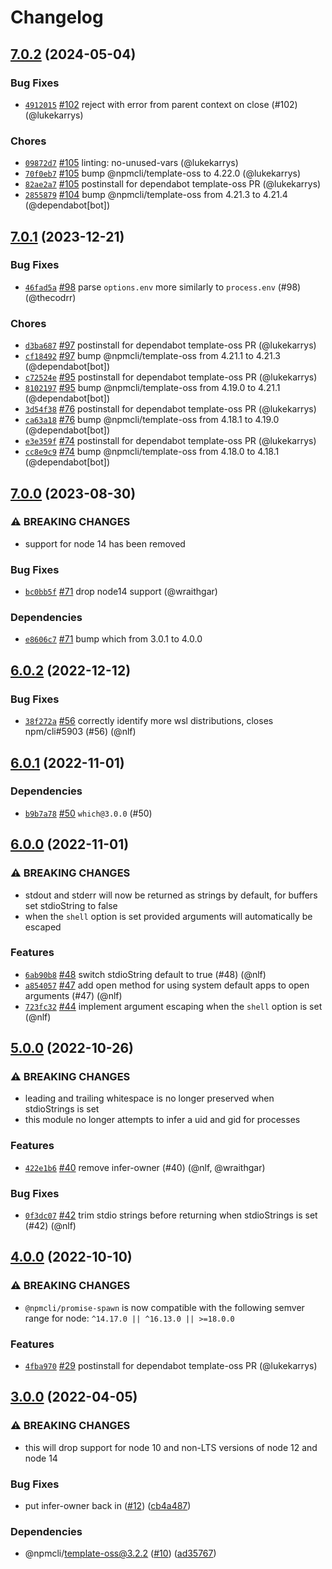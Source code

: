 # Changelog

## [7.0.2](https://github.com/npm/promise-spawn/compare/v7.0.1...v7.0.2) (2024-05-04)

### Bug Fixes

* [`4912015`](https://github.com/npm/promise-spawn/commit/491201572c19d4f85c2461df9e05638f6d5397a2) [#102](https://github.com/npm/promise-spawn/pull/102) reject with error from parent context on close (#102) (@lukekarrys)

### Chores

* [`09872d7`](https://github.com/npm/promise-spawn/commit/09872d77491cf40c0b7702bf2acb426c8a55eeb7) [#105](https://github.com/npm/promise-spawn/pull/105) linting: no-unused-vars (@lukekarrys)
* [`70f0eb7`](https://github.com/npm/promise-spawn/commit/70f0eb7329adf97fdacb4a01ee656dbde1653634) [#105](https://github.com/npm/promise-spawn/pull/105) bump @npmcli/template-oss to 4.22.0 (@lukekarrys)
* [`82ae2a7`](https://github.com/npm/promise-spawn/commit/82ae2a704bc01758492cd791255d415c36e4cf0b) [#105](https://github.com/npm/promise-spawn/pull/105) postinstall for dependabot template-oss PR (@lukekarrys)
* [`2855879`](https://github.com/npm/promise-spawn/commit/2855879bc22b3a1b6b25762bc4816799839e0a92) [#104](https://github.com/npm/promise-spawn/pull/104) bump @npmcli/template-oss from 4.21.3 to 4.21.4 (@dependabot[bot])

## [7.0.1](https://github.com/npm/promise-spawn/compare/v7.0.0...v7.0.1) (2023-12-21)

### Bug Fixes

* [`46fad5a`](https://github.com/npm/promise-spawn/commit/46fad5a1dec6fe7ad182373d9c0a651d18ff3231) [#98](https://github.com/npm/promise-spawn/pull/98) parse `options.env` more similarly to `process.env` (#98) (@thecodrr)

### Chores

* [`d3ba687`](https://github.com/npm/promise-spawn/commit/d3ba6875797c87ca4c044dbff9a8c5de849cbcca) [#97](https://github.com/npm/promise-spawn/pull/97) postinstall for dependabot template-oss PR (@lukekarrys)
* [`cf18492`](https://github.com/npm/promise-spawn/commit/cf1849244ba7e8f0b3e51752a86ddb097ddc8c74) [#97](https://github.com/npm/promise-spawn/pull/97) bump @npmcli/template-oss from 4.21.1 to 4.21.3 (@dependabot[bot])
* [`c72524e`](https://github.com/npm/promise-spawn/commit/c72524e4c4f58965ee7b64ea5cc981a7fb649889) [#95](https://github.com/npm/promise-spawn/pull/95) postinstall for dependabot template-oss PR (@lukekarrys)
* [`8102197`](https://github.com/npm/promise-spawn/commit/810219764b55cd98f9e9f66f767e0a10afbd6b73) [#95](https://github.com/npm/promise-spawn/pull/95) bump @npmcli/template-oss from 4.19.0 to 4.21.1 (@dependabot[bot])
* [`3d54f38`](https://github.com/npm/promise-spawn/commit/3d54f38ef9e21ab527adcf5e9db71a19ae6c9663) [#76](https://github.com/npm/promise-spawn/pull/76) postinstall for dependabot template-oss PR (@lukekarrys)
* [`ca63a18`](https://github.com/npm/promise-spawn/commit/ca63a18479877f4964706c0417a36deddfaf9ff4) [#76](https://github.com/npm/promise-spawn/pull/76) bump @npmcli/template-oss from 4.18.1 to 4.19.0 (@dependabot[bot])
* [`e3e359f`](https://github.com/npm/promise-spawn/commit/e3e359f1362bc8e9b05b1623c656bb47df685ae2) [#74](https://github.com/npm/promise-spawn/pull/74) postinstall for dependabot template-oss PR (@lukekarrys)
* [`cc8e9c9`](https://github.com/npm/promise-spawn/commit/cc8e9c94d311723fbf3dbee7f2d7371f95578e25) [#74](https://github.com/npm/promise-spawn/pull/74) bump @npmcli/template-oss from 4.18.0 to 4.18.1 (@dependabot[bot])

## [7.0.0](https://github.com/npm/promise-spawn/compare/v6.0.2...v7.0.0) (2023-08-30)

### ⚠️ BREAKING CHANGES

* support for node 14 has been removed

### Bug Fixes

* [`bc0bb5f`](https://github.com/npm/promise-spawn/commit/bc0bb5f6183743b4253608275b1dbf7b9cc67f6c) [#71](https://github.com/npm/promise-spawn/pull/71) drop node14 support (@wraithgar)

### Dependencies

* [`e8606c7`](https://github.com/npm/promise-spawn/commit/e8606c7d0b068cd3d67b6f0bdc7605609a1dc321) [#71](https://github.com/npm/promise-spawn/pull/71) bump which from 3.0.1 to 4.0.0

## [6.0.2](https://github.com/npm/promise-spawn/compare/v6.0.1...v6.0.2) (2022-12-12)

### Bug Fixes

* [`38f272a`](https://github.com/npm/promise-spawn/commit/38f272ab994c8896e5c36efa96c5d1ec0ece3161) [#56](https://github.com/npm/promise-spawn/pull/56) correctly identify more wsl distributions, closes npm/cli#5903 (#56) (@nlf)

## [6.0.1](https://github.com/npm/promise-spawn/compare/v6.0.0...v6.0.1) (2022-11-01)

### Dependencies

* [`b9b7a78`](https://github.com/npm/promise-spawn/commit/b9b7a788abc5cdc0b63be3f4d241ad723ef82676) [#50](https://github.com/npm/promise-spawn/pull/50) `which@3.0.0` (#50)

## [6.0.0](https://github.com/npm/promise-spawn/compare/v5.0.0...v6.0.0) (2022-11-01)

### ⚠️ BREAKING CHANGES

* stdout and stderr will now be returned as strings by default, for buffers set stdioString to false
* when the `shell` option is set provided arguments will automatically be escaped

### Features

* [`6ab90b8`](https://github.com/npm/promise-spawn/commit/6ab90b886751c6c060bb8e4e05962185b41b648d) [#48](https://github.com/npm/promise-spawn/pull/48) switch stdioString default to true (#48) (@nlf)
* [`a854057`](https://github.com/npm/promise-spawn/commit/a854057456532fd9cfe1b38d88bc367760139ae1) [#47](https://github.com/npm/promise-spawn/pull/47) add open method for using system default apps to open arguments (#47) (@nlf)
* [`723fc32`](https://github.com/npm/promise-spawn/commit/723fc3200958c4b7b98328ee02269506fba253ba) [#44](https://github.com/npm/promise-spawn/pull/44) implement argument escaping when the `shell` option is set (@nlf)

## [5.0.0](https://github.com/npm/promise-spawn/compare/v4.0.0...v5.0.0) (2022-10-26)

### ⚠️ BREAKING CHANGES

* leading and trailing whitespace is no longer preserved when stdioStrings is set
* this module no longer attempts to infer a uid and gid for processes

### Features

* [`422e1b6`](https://github.com/npm/promise-spawn/commit/422e1b6005baa7ca3d5cd70180e3fbea0cf07dd9) [#40](https://github.com/npm/promise-spawn/pull/40) remove infer-owner (#40) (@nlf, @wraithgar)

### Bug Fixes

* [`0f3dc07`](https://github.com/npm/promise-spawn/commit/0f3dc07469226faec67550ebebad9abdfd5b63a9) [#42](https://github.com/npm/promise-spawn/pull/42) trim stdio strings before returning when stdioStrings is set (#42) (@nlf)

## [4.0.0](https://github.com/npm/promise-spawn/compare/v3.0.0...v4.0.0) (2022-10-10)

### ⚠️ BREAKING CHANGES

* `@npmcli/promise-spawn` is now compatible with the following semver range for node: `^14.17.0 || ^16.13.0 || >=18.0.0`

### Features

* [`4fba970`](https://github.com/npm/promise-spawn/commit/4fba970efe7ad586cd3c4a817fc10d364dee7421) [#29](https://github.com/npm/promise-spawn/pull/29) postinstall for dependabot template-oss PR (@lukekarrys)

## [3.0.0](https://github.com/npm/promise-spawn/compare/v2.0.1...v3.0.0) (2022-04-05)


### ⚠ BREAKING CHANGES

* this will drop support for node 10 and non-LTS versions of node 12 and node 14

### Bug Fixes

* put infer-owner back in ([#12](https://github.com/npm/promise-spawn/issues/12)) ([cb4a487](https://github.com/npm/promise-spawn/commit/cb4a4879e00deb6f5527d5b193a1d647a28a1cb4))


### Dependencies

* @npmcli/template-oss@3.2.2 ([#10](https://github.com/npm/promise-spawn/issues/10)) ([ad35767](https://github.com/npm/promise-spawn/commit/ad357670149ad5ab7993002ea8a82bc85f9deeaa))
